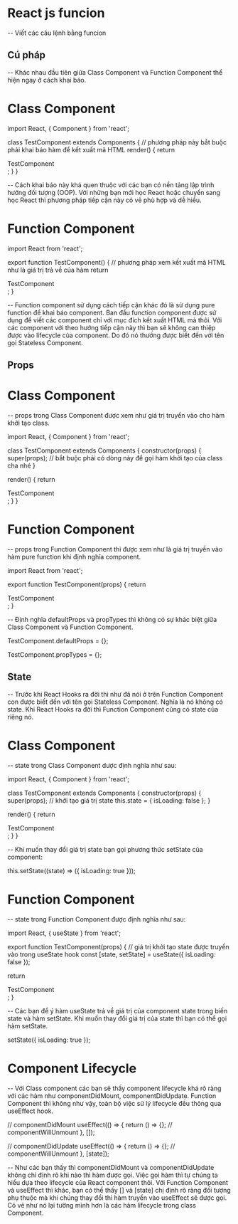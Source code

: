 

# React js funcion 

-- Viết các câu lệnh bằng funcion 
## Cú pháp
-- Khác nhau đầu tiên giữa Class Component và Function Component thể hiện ngay ở cách khai báo.

# Class Component

import React, { Component } from 'react';

class TestComponent extends Components {
  // phương pháp này bắt buộc phải khai báo hàm để kết xuất mã HTML
  render() {
    return <div>TestComponent</div>;
  }
}

-- Cách khai báo này khá quen thuộc với các bạn có nền tảng lập trình hướng đối tượng (OOP). Với những bạn mới học React hoặc chuyển sang học React thì phương pháp tiếp cận này có vẻ phù hợp và dễ hiểu.

# Function Component

import React from 'react';

export function TestComponent() {
  // phương pháp xem kết xuất mã HTML như là giá trị trả về của hàm
  return <div>TestComponent</div>;
}

-- Function component sử dụng cách tiếp cận khác đó là sử dụng pure function để khai báo component. Ban đầu function component được sử dụng để viết các component chỉ với mục đích kết xuất HTML mà thôi. Với các component với theo hướng tiếp cận này thì bạn sẽ không can thiệp được vào lifecycle của component. Do đó nó thướng được biết đến với tên gọi Stateless Component.

## Props

# Class Component
-- props trong Class Component được xem như giá trị truyển vào cho hàm khởi tạo class.

import React, { Component } from 'react';

class TestComponent extends Components {
  constructor(props) {
    super(props); // bắt buộc phải có dòng này để gọi hàm khởi tạo của class cha nhé
  }

  render() {
    return <div>TestComponent</div>;
  }
}
# Function Component 
-- props trong Function Component thì được xem như là giá trị truyền vào hàm pure function khi định nghĩa component.

import React from 'react';

export function TestComponent(props) {
  return <div>TestComponent</div>;
}

-- Định nghĩa defaultProps và propTypes thì không có sự khác biệt giữa Class Component và Function Component.

TestComponent.defaultProps = {};

TestComponent.propTypes = {};

## State

-- Trước khi React Hooks ra đời thì như đã nói ở trên Function Component con được biết đến với tên gọi Stateless Component. Nghĩa là nó không có state. Khi React Hooks ra đời thì Function Component cũng có state của riêng nó.

# Class Component
-- state trong Class Component dược định nghĩa như sau:

import React, { Component } from 'react';

class TestComponent extends Components {
  constructor(props) {
    super(props);
    // khởi tạo giá trị state
    this.state = { isLoading: false };
  }

  render() {
    return <div>TestComponent</div>;
  }
}

-- Khi muốn thay đổi giá trị state bạn gọi phương thức setState của component:

this.setState((state) => ({ isLoading: true }));

# Function Component

-- state trong Function Component được định nghĩa như sau: 

import React, { useState } from 'react';

export function TestComponent(props) {
  // giá trị khởi tạo state được truyền vào trong useState hook
  const [state, setState] = useState({ isLoading: false });

  return <div>TestComponent</div>;
}

-- Các bạn để ý hàm useState trả về giá trị của component state trong biến state và hàm setState. Khi muốn thay đổi giá trị của state thì bạn có thể gọi hàm setState.

setState({ isLoading: true });

# Component Lifecycle

-- Với Class component các bạn sẽ thấy component lifecycle khá rõ ràng với các hàm như componentDidMount, componentDidUpdate. Function Component thì không như vậy, toàn bộ việc sử lý lifecycle đều thông qua useEffect hook.

// componentDidMount
useEffect(() => {
  return () => {}; // componentWillUnmount
}, []);

// componentDidUpdate
useEffect(() => {
  return () => {}; // componentWillUnmount
}, [state]);

-- Như các bạn thấy thì componentDidMount và componentDidUpdate không chỉ định rõ khi nào thì hàm được gọi. Việc gọi hàm thì tự chúng ta hiểu dựa theo lifecycle của React component thôi. Với Function Component và useEffect thì khác, bạn có thể thấy [] và [state] chị định rõ ràng đối tượng phụ thuộc mà khi chúng thay đổi thì hàm truyển vào useEffect sẽ được gọi. Có vẻ như nó lại tường mình hơn là các hàm lifecycle trong class Component.